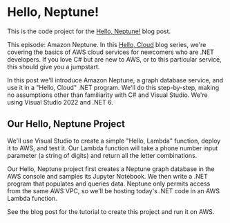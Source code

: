 # Hello, Neptune!

This is the code project for the [Hello, Neptune!](https://davidpallmann.hashnode.dev/hello-neptune) blog post. 

This episode: Amazon Neptune. In this [Hello, Cloud](https://davidpallmann.hashnode.dev/series/hello-cloud) blog series, we're covering the basics of AWS cloud services for newcomers who are .NET developers. If you love C# but are new to AWS, or to this particular service, this should give you a jumpstart.

In this post we'll introduce Amazon Neptune, a graph database service, and use it in a "Hello, Cloud" .NET program. We'll do this step-by-step, making no assumptions other than familiarity with C# and Visual Studio. We're using Visual Studio 2022 and .NET 6.

## Our Hello, Neptune Project

We'll use Visual Studio to create a simple "Hello, Lambda" function, deploy it to AWS, and test it. Our Lambda function will take a phone number input parameter (a string of digits) and return all the letter combinations.

Our Hello, Neptune project first creates a Neptune graph database in the AWS console and samples its Jupyter Notebook. We then write a .NET program that populates and queries data. Neptune only permits access from the same AWS VPC, so we'll be hosting today's .NET code in an AWS Lambda function.

See the blog post for the tutorial to create this project and run it on AWS.

